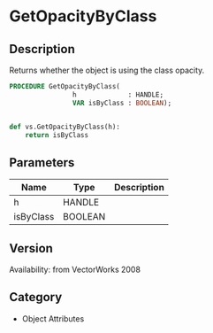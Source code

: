 # GetOpacityByClass

## Description
Returns whether the object is using the class opacity.

```pascal
PROCEDURE GetOpacityByClass(
				h             : HANDLE;
				VAR isByClass : BOOLEAN);
```

```python

def vs.GetOpacityByClass(h):
    return isByClass
```

## Parameters
|Name|Type|Description|
|---|---|---|
|h|HANDLE||
|isByClass|BOOLEAN||

## Version
Availability: from VectorWorks 2008
## Category
* Object Attributes

